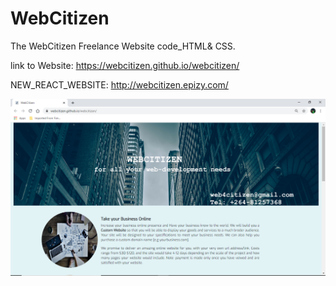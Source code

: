 # WebCitizen
The WebCitizen Freelance Website code_HTML& CSS.

link to Website: https://webcitizen.github.io/webcitizen/

NEW_REACT_WEBSITE: http://webcitizen.epizy.com/

![](img/citizen.png)
